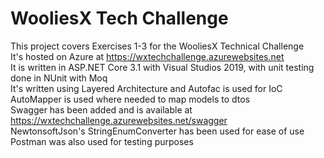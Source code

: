 # WooliesX Tech Challenge

This project covers Exercises 1-3 for the WooliesX Technical Challenge  
It's hosted on Azure at https://wxtechchallenge.azurewebsites.net  
It is written in ASP.NET Core 3.1 with Visual Studios 2019, with unit testing done in NUnit with Moq  
It's written using Layered Architecture and Autofac is used for IoC  
AutoMapper is used where needed to map models to dtos  
Swagger has been added and is available at https://wxtechchallenge.azurewebsites.net/swagger  
NewtonsoftJson's StringEnumConverter has been used for ease of use  
Postman was also used for testing purposes